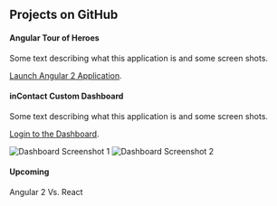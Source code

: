 ## Projects on GitHub

#### Angular Tour of Heroes
Some text describing what this application is and some screen shots.

[Launch Angular 2 Application](https://agarciamog.github.io/angular-tour-of-heroes/).

#### inContact Custom Dashboard
Some text describing what this application is and some screen shots.

[Login to the Dashboard](https://agarciamog.github.io/incontact-dashboard/redirect).

![Dashboard Screenshot 1](https://agarciamog.github.io/img/dashboard1.png)
![Dashboard Screenshot 2](https://agarciamog.github.io/img/dashboard2.png)

#### Upcoming
Angular 2 Vs. React

